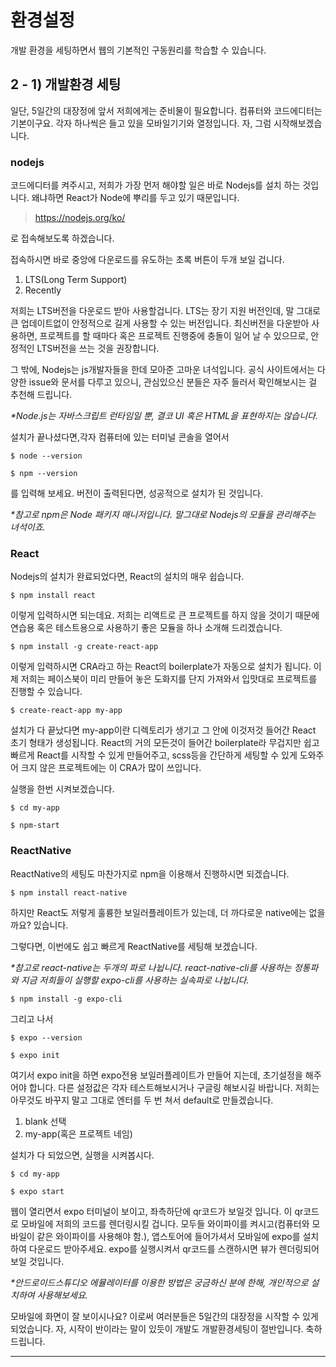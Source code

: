 # 환경설정

개발 환경을 세팅하면서 웹의 기본적인 구동원리를 학습할 수 있습니다.

## 2 - 1) 개발환경 세팅

일단, 5일간의 대장정에 앞서 저희에게는 준비물이 필요합니다. 컴퓨터와 코드에디터는 기본이구요. 각자 하나씩은 들고 있을 모바일기기와 열정입니다. 자, 그럼 시작해보겠습니다.

### nodejs

코드에디터를 켜주시고, 저희가 가장 먼저 해야할 일은 바로 Nodejs를 설치 하는 것입니다. 왜냐하면 React가 Node에 뿌리를 두고 있기 때문입니다. 

>https://nodejs.org/ko/

로 접속해보도록 하겠습니다. 

접속하시면 바로 중앙에 다운로드를 유도하는 초록 버튼이 두개 보일 겁니다. 

1. LTS(Long Term Support)
2. Recently

저희는 LTS버전을 다운로드 받아 사용할겁니다. LTS는 장기 지원 버전인데, 말 그대로 큰 업데이트없이 안정적으로 길게 사용할 수 있는 버전입니다. 최신버전을 다운받아 사용하면, 프로젝트를 할 때마다 혹은 프로젝트 진행중에 충돌이 일어 날 수 있으므로, 안정적인 LTS버전을 쓰는 것을 권장합니다. 

그 밖에, Nodejs는 js개발자들을 한데 모아준 고마운 녀석입니다. 공식 사이트에서는 다양한 issue와 문서를 다루고 있으니, 관심있으신 분들은 자주 들러서 확인해보시는 걸 추천해 드립니다.

_*Node.js는 자바스크립트 런타임일 뿐, 결코 UI 혹은 HTML을 표현하지는 않습니다._

설치가 끝나셨다면,각자 컴퓨터에 있는 터미널 콘솔을 열어서 
```
$ node --version 
```

```
$ npm --version
```

를 입력해 보세요. 버전이 출력된다면, 성공적으로 설치가 된 것입니다.

_*참고로 npm은 Node 패키지 매니저입니다. 말그대로 Nodejs의 모듈을 관리해주는 녀석이죠._

### React

Nodejs의 설치가 완료되었다면, React의 설치의 매우 쉽습니다. 

```
$ npm install react
```

이렇게 입력하시면 되는데요. 저희는 리액트로 큰 프로젝트를 하지 않을 것이기 때문에 연습용 혹은 테스트용으로 사용하기 좋은 모듈을 하나 소개해 드리겠습니다.

```
$ npm install -g create-react-app
```

이렇게 입력하시면 CRA라고 하는 React의 boilerplate가 자동으로 설치가 됩니다. 이제 저희는 페이스북이 미리 만들어 놓은 도화지를 단지 가져와서 입맛대로 프로젝트를 진행할 수 있습니다.

```
$ create-react-app my-app   
```

설치가 다 끝났다면 my-app이란 디렉토리가 생기고 그 안에 이것저것 들어간 React 초기 형태가 생성됩니다. React의 거의 모든것이 들어간 boilerplate라 무겁지만 쉽고 빠르게 React를 시작할 수 있게 만들어주고, scss등을 간단하게 세팅할 수 있게 도와주어 크지 않은 프로젝트에는 이 CRA가 많이 쓰입니다.

실행을 한번 시켜보겠습니다.

```
$ cd my-app

$ npm-start
```

### ReactNative

ReactNative의 세팅도 마찬가지로 npm을 이용해서 진행하시면 되겠습니다. 

```
$ npm install react-native
```

하지만 React도 저렇게 훌륭한 보일러플레이트가 있는데, 더 까다로운 native에는 없을까요? 있습니다.

그렇다면, 이번에도 쉽고 빠르게 ReactNative를 세팅해 보겠습니다.

_*참고로 react-native는 두개의 파로 나뉩니다. react-native-cli를 사용하는 정통파와 지금 저희들이 실행할 expo-cli를 사용하는 실속파로 나뉩니다._

```
$ npm install -g expo-cli
```

그리고 나서

```
$ expo --version

$ expo init
```

여기서 expo init을 하면 expo전용 보일러플레이트가 만들어 지는데, 초기설정을 해주어야 합니다. 다른 설정값은 각자 테스트해보시거나 구글링 해보시길 바랍니다. 저희는 아무것도 바꾸지 말고 그대로 엔터를 두 번 쳐서 default로 만들겠습니다.

1. blank 선택
2. my-app(혹은 프로젝트 네임)

설치가 다 되었으면, 실행을 시켜봅시다. 

```
$ cd my-app

$ expo start
```

웹이 열리면서 expo 터미널이 보이고, 좌측하단에 qr코드가 보일것 입니다. 이 qr코드로 모바일에 저희의 코드를 렌더링시킬 겁니다. 모두들 와이파이를 켜시고(컴퓨터와 모바일이 같은 와이파이를 사용해야 함.), 앱스토어에 들어가셔서 모바일에 expo를 설치하여 다운로드 받아주세요. expo를 실행시켜서 qr코드를 스캔하시면 뷰가 렌더링되어 보일 것입니다.

_*안드로이드스튜디오 에뮬레이터를 이용한 방법은 궁금하신 분에 한해, 개인적으로 설치하여 사용해보세요._

모바일에 화면이 잘 보이시나요? 이로써 여러분들은 5일간의 대장정을 시작할 수 있게 되었습니다. 자, 시작이 반이라는 말이 있듯이 개발도 개발환경세팅이 절반입니다. 축하드립니다.

***
